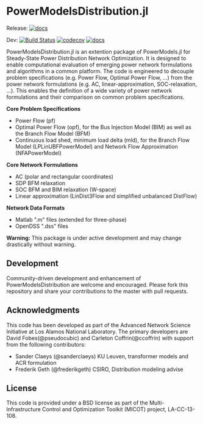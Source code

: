# PowerModelsDistribution.jl

Release:
[![docs](https://img.shields.io/badge/docs-stable-blue.svg)](https://lanl-ansi.github.io/PowerModelsDistribution.jl/stable/)

Dev:
[![Build Status](https://travis-ci.org/lanl-ansi/PowerModelsDistribution.jl.svg?branch=master)](https://travis-ci.org/lanl-ansi/PowerModelsDistribution.jl)
[![codecov](https://codecov.io/gh/lanl-ansi/PowerModelsDistribution.jl/branch/master/graph/badge.svg)](https://codecov.io/gh/lanl-ansi/PowerModelsDistribution.jl)
[![docs](https://img.shields.io/badge/docs-latest-blue.svg)](https://lanl-ansi.github.io/PowerModelsDistribution.jl/latest/)


PowerModelsDistribution.jl is an extention package of PowerModels.jl for Steady-State Power Distribution Network Optimization.  It is designed to enable computational evaluation of emerging power network formulations and algorithms in a common platform.  The code is engineered to decouple problem specifications (e.g. Power Flow, Optimal Power Flow, ...) from the power network formulations (e.g. AC, linear-approximation, SOC-relaxation, ...).
This enables the definition of a wide variety of power network formulations and their comparison on common problem specifications.

**Core Problem Specifications**

* Power Flow (pf)
* Optimal Power Flow (opf), for the Bus Injection Model (BIM) as well as the Branch Flow Model (BFM)
* Continuous load shed, minimum load delta (mld), for the Branch Flow Model (LPLinUBFPowerModel) and Network Flow Approximation (NFAPowerModel)

**Core Network Formulations**

* AC (polar and rectangular coordinates)
* SDP BFM relaxation
* SOC BFM and BIM relaxation (W-space)
* Linear approximation (LinDist3Flow and simplified unbalanced DistFlow)

**Network Data Formats**

* Matlab ".m" files (extended for three-phase)
* OpenDSS ".dss" files

**Warning:** This package is under active development and may change drastically without warning.

## Development

Community-driven development and enhancement of PowerModelsDistribution are welcome and encouraged. Please fork this repository and share your contributions to the master with pull requests.


## Acknowledgments

This code has been developed as part of the Advanced Network Science Initiative at Los Alamos National Laboratory.  The primary developers are David Fobes(@pseudocubic) and Carleton Coffrin(@ccoffrin) with support from the following contributors:

* Sander Claeys (@sanderclaeys) KU Leuven, transformer models and ACR formulation
* Frederik Geth (@frederikgeth) CSIRO, Distribution modeling advise

## License

This code is provided under a BSD license as part of the Multi-Infrastructure Control and Optimization Toolkit (MICOT) project, LA-CC-13-108.
